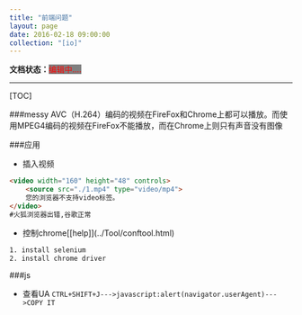 ```yaml
---
title: "前端问题"
layout: page
date: 2016-02-18 09:00:00
collection: "[io]"
---
```

**文档状态：**<a style="color:red;background-color:gray">编辑中....</a>

---

[TOC]

###messy
AVC（H.264）编码的视频在FireFox和Chrome上都可以播放。而使用MPEG4编码的视频在FireFox不能播放，而在Chrome上则只有声音没有图像

###应用
- 插入视频
```html
<video width="160" height="48" controls>
    <source src="./1.mp4" type="video/mp4">
    您的浏览器不支持video标签。
</video>
#火狐浏览器出错,谷歌正常
```

- 控制chrome\[[help]\](../Tool/conftool.html)
```bash
1. install selenium
2. install chrome driver
```

###js
- 查看UA
    `CTRL+SHIFT+J--->javascript:alert(navigator.userAgent)--->COPY IT`